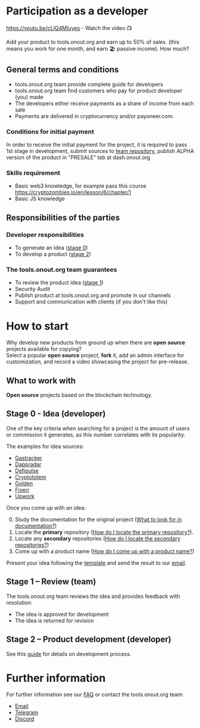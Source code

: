 # Participation as a developer

https://youtu.be/cLlQ4MIuyes - Watch the video 📺 

Add your product to tools.onout.org and earn up to 50% of sales. (this means you work for one month, and earn 🏖 passive income). How much? 


## General terms and conditions
- tools.onout.org team provide complete guide for developers
- tools.onout.org team find customers who pay for product developer (you) made
- The developers either receive payments as a share of income from each sale
- Payments are delivered in cryptocurrency and/or payoneer.com.

### Conditions for initial payment

In order to receive the initial payment for the project, it is required to pass 1st stage in development, submit sources to [team repository](https://github.com/noxonsu), publish ALPHA version of the product in "PRESALE" tab at dash.onout.org 

### Skills requirement
- Basic web3 knowledge, for example pass this course https://cryptozombies.io/en/lesson/6/chapter/1 
- Basic JS knowledge

## Responsibilities of the parties

### Developer responsibilities

- To generate an idea ([stage 0](#contributing0))
- To develop a product ([stage 2](#contributing2))

### The tools.onout.org team guarantees

- To review the product idea ([stage 1](#contributing1))
- Security Audit
- Publish product at tools.onout.org and promote in our channels
- Support and communication with clients (if you don't like this)

# How to start

Why develop new products from ground up when there are **open source** projects available for copying?<br/>
Select a popular **open source** project, **fork** it, add an admin interface for customization, and record a video showcasing the project for pre-release.

## What to work with

**Open source** projects based on the blockchain technology.

## <a name="contributing0"></a> Stage 0 - Idea (developer)

One of the key criteria when searching for a project is the amount of users or commission it generates, as this number correlates with its popularity.<br/>

The examples for idea sources:

- [Gastracker](https://etherscan.io/gastracker)
- [Dappradar](https://dappradar.com/)
- [Defipulse](https://www.defipulse.com/defi-list)
- [Cryptototem](https://cryptototem.com/ico-list/)
- [Golden](https://golden.com/query/list-of-cryptocurrency-companies-E5Y)
- [Fiverr](https://www.fiverr.com/search/gigs?query=fork&source=main_banner&search_in=everywhere&search-autocomplete-original-term=fork)
- [Upwork](https://www.upwork.com/services/search?q=fork)

Once you come up with an idea:

0. Study the documentation for the original project ([What to look for in documentation?](./faq.md#what-do-i-look-for-in-documentation))
0. Locate the **primary** repository ([How do I locate the primary repository?](./faq.md#how-do-i-locate-the-primary-repository)).
0. Locate any **secondary** repositories ([How do I locate the secondary repositories?](./faq.md#how-do-i-locate-secondary-repositories))
0. Come up with a product name ([How do I come up with a product name?](./faq.md#how-do-i-come-up-with-a-product-name))

Present your idea following the [template](./templates/idea.md) and send the result to our [email](mailto:support@onout.org).

## <a name="contributing1"></a> Stage 1 – Review (team)

The tools.onout.org team reviews the idea and provides feedback with resolution: 

- The idea is approved for development
- The idea is returned for revision

## <a name="contributing2"></a> Stage 2 – Product development (developer)

See this [guide](./development.md) for details on development process.

# Further information

For further information see our [FAQ](./faq.md) or contact the tools.onout.org team:

- [Email](mailto:support@onout.org)
- [Telegram](https://t.me/onoutsupportbot)
- [Discord](https://discord.gg/VwKEmHEgVN)

